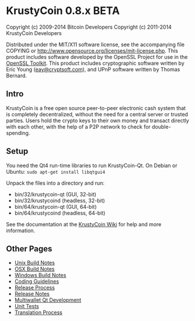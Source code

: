 KrustyCoin 0.8.x BETA
====================

Copyright (c) 2009-2014 Bitcoin Developers
Copyright (c) 2011-2014 KrustyCoin Developers

Distributed under the MIT/X11 software license, see the accompanying
file COPYING or http://www.opensource.org/licenses/mit-license.php.
This product includes software developed by the OpenSSL Project for use in the [OpenSSL Toolkit](http://www.openssl.org/). This product includes
cryptographic software written by Eric Young ([eay@cryptsoft.com](mailto:eay@cryptsoft.com)), and UPnP software written by Thomas Bernard.


Intro
---------------------
KrustyCoin is a free open source peer-to-peer electronic cash system that is
completely decentralized, without the need for a central server or trusted
parties.  Users hold the crypto keys to their own money and transact directly
with each other, with the help of a P2P network to check for double-spending.


Setup
---------------------
You need the Qt4 run-time libraries to run KrustyCoin-Qt. On Debian or Ubuntu:
	`sudo apt-get install libqtgui4`

Unpack the files into a directory and run:

- bin/32/krustycoin-qt (GUI, 32-bit)
- bin/32/krustycoind (headless, 32-bit)
- bin/64/krustycoin-qt (GUI, 64-bit)
- bin/64/krustycoind (headless, 64-bit)

See the documentation at the [KrustyCoin Wiki](http://krustycoin.info)
for help and more information.


Other Pages
---------------------
- [Unix Build Notes](build-unix.md)
- [OSX Build Notes](build-osx.md)
- [Windows Build Notes](build-msw.md)
- [Coding Guidelines](coding.md)
- [Release Process](release-process.md)
- [Release Notes](release-notes.md)
- [Multiwallet Qt Development](multiwallet-qt.md)
- [Unit Tests](unit-tests.md)
- [Translation Process](translation_process.md)
